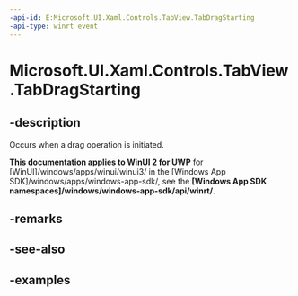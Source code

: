 ```yaml
---
-api-id: E:Microsoft.UI.Xaml.Controls.TabView.TabDragStarting
-api-type: winrt event
---
```


# Microsoft.UI.Xaml.Controls.TabView.TabDragStarting

<!--
public event Windows.Foundation.TypedEventHandler<Microsoft.UI.Xaml.Controls.TabView,Microsoft.UI.Xaml.Controls.TabViewTabDragStartingEventArgs> TabDragStarting;
-->

## -description

Occurs when a drag operation is initiated. 

**This documentation applies to WinUI 2 for UWP** for [WinUI]/windows/apps/winui/winui3/ in the [Windows App SDK]/windows/apps/windows-app-sdk/, see the **[Windows App SDK namespaces]/windows/windows-app-sdk/api/winrt/**.

## -remarks

## -see-also

## -examples

